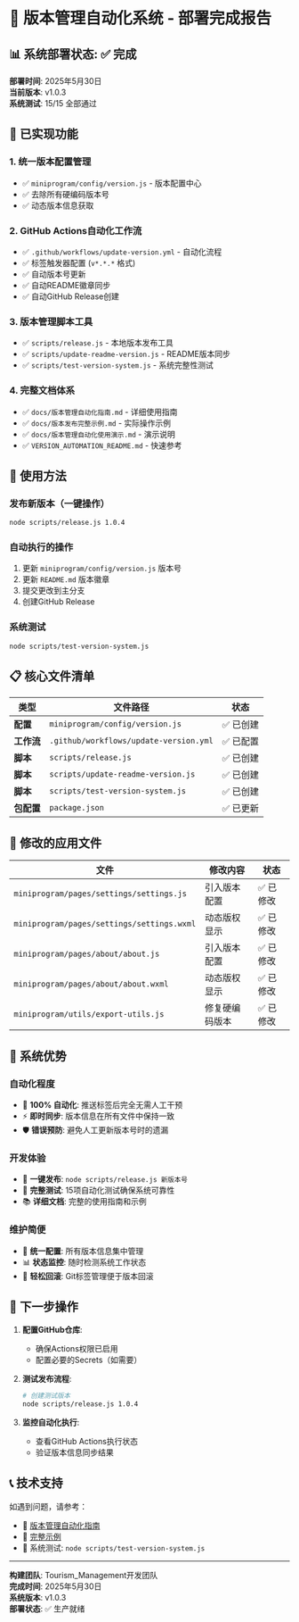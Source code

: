 # 🎉 版本管理自动化系统 - 部署完成报告

## 📊 系统部署状态: ✅ 完成

**部署时间**: 2025年5月30日  
**当前版本**: v1.0.3  
**系统测试**: 15/15 全部通过  

## 🚀 已实现功能

### 1. 统一版本配置管理
- ✅ `miniprogram/config/version.js` - 版本配置中心
- ✅ 去除所有硬编码版本号
- ✅ 动态版本信息获取

### 2. GitHub Actions自动化工作流
- ✅ `.github/workflows/update-version.yml` - 自动化流程
- ✅ 标签触发器配置 (`v*.*.*` 格式)
- ✅ 自动版本号更新
- ✅ 自动README徽章同步
- ✅ 自动GitHub Release创建

### 3. 版本管理脚本工具
- ✅ `scripts/release.js` - 本地版本发布工具
- ✅ `scripts/update-readme-version.js` - README版本同步
- ✅ `scripts/test-version-system.js` - 系统完整性测试

### 4. 完整文档体系
- ✅ `docs/版本管理自动化指南.md` - 详细使用指南
- ✅ `docs/版本发布完整示例.md` - 实际操作示例
- ✅ `docs/版本管理自动化使用演示.md` - 演示说明
- ✅ `VERSION_AUTOMATION_README.md` - 快速参考

## 🎯 使用方法

### 发布新版本（一键操作）
```bash
node scripts/release.js 1.0.4
```

### 自动执行的操作
1. 更新 `miniprogram/config/version.js` 版本号
2. 更新 `README.md` 版本徽章
3. 提交更改到主分支
4. 创建GitHub Release

### 系统测试
```bash
node scripts/test-version-system.js
```

## 📋 核心文件清单

| 类型 | 文件路径 | 状态 |
|------|----------|------|
| **配置** | `miniprogram/config/version.js` | ✅ 已创建 |
| **工作流** | `.github/workflows/update-version.yml` | ✅ 已配置 |
| **脚本** | `scripts/release.js` | ✅ 已创建 |
| **脚本** | `scripts/update-readme-version.js` | ✅ 已创建 |
| **脚本** | `scripts/test-version-system.js` | ✅ 已创建 |
| **包配置** | `package.json` | ✅ 已更新 |

## 🔧 修改的应用文件

| 文件 | 修改内容 | 状态 |
|------|----------|------|
| `miniprogram/pages/settings/settings.js` | 引入版本配置 | ✅ 已修改 |
| `miniprogram/pages/settings/settings.wxml` | 动态版权显示 | ✅ 已修改 |
| `miniprogram/pages/about/about.js` | 引入版本配置 | ✅ 已修改 |
| `miniprogram/pages/about/about.wxml` | 动态版权显示 | ✅ 已修改 |
| `miniprogram/utils/export-utils.js` | 修复硬编码版本 | ✅ 已修改 |

## 🎉 系统优势

### 自动化程度
- 🤖 **100% 自动化**: 推送标签后完全无需人工干预
- ⚡ **即时同步**: 版本信息在所有文件中保持一致
- 🛡️ **错误预防**: 避免人工更新版本号时的遗漏

### 开发体验
- 🎯 **一键发布**: `node scripts/release.js 新版本号`
- 🧪 **完整测试**: 15项自动化测试确保系统可靠性
- 📚 **详细文档**: 完整的使用指南和示例

### 维护简便
- 🔧 **统一配置**: 所有版本信息集中管理
- 📊 **状态监控**: 随时检测系统工作状态
- 🔄 **轻松回滚**: Git标签管理便于版本回滚

## 🚀 下一步操作

1. **配置GitHub仓库**:
   - 确保Actions权限已启用
   - 配置必要的Secrets（如需要）

2. **测试发布流程**:
   ```bash
   # 创建测试版本
   node scripts/release.js 1.0.4
   ```

3. **监控自动化执行**:
   - 查看GitHub Actions执行状态
   - 验证版本信息同步结果

## 📞 技术支持

如遇到问题，请参考：
- 📖 [版本管理自动化指南](docs/版本管理自动化指南.md)
- 🎯 [完整示例](docs/版本发布完整示例.md)
- 🔧 系统测试: `node scripts/test-version-system.js`

---
**构建团队**: Tourism_Management开发团队  
**完成时间**: 2025年5月30日  
**系统版本**: v1.0.3  
**部署状态**: ✅ 生产就绪
